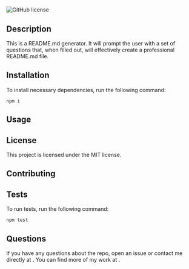 # 
![GitHub license](https://img.shields.io/badge/license-MIT-blue.svg)

## Description
This is a README.md generator. It will prompt the user with a set of questions that, when filled out, will effectively create a professional README.md file. 


## Installation

To install necessary dependencies, run the following command:

```
npm i
```

## Usage



## License

This project is licensed under the MIT license.
  
## Contributing



## Tests

To run tests, run the following command:

```
npm test
```

## Questions

If you have any questions about the repo, open an issue or contact me directly at . You can find more of my work at [](https://github.com/lockwoodtommy01/).

